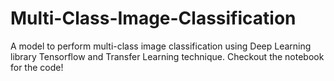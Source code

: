 # Multi-Class-Image-Classification
A model to perform multi-class image classification using Deep Learning library Tensorflow and Transfer Learning technique.
Checkout the notebook for the code!
